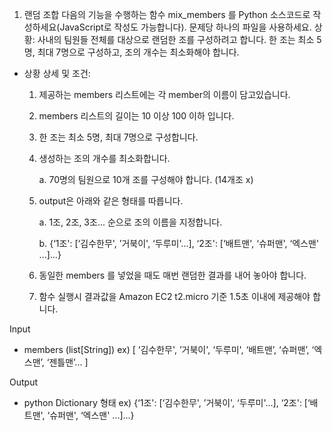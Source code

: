 1. 랜덤 조합
다음의 기능을 수행하는 함수 mix_members 를 Python 소스코드로 작성하세요(JavaScript로 작성도
가능합니다). 문제당 하나의 파일을 사용하세요.
상황:
사내의 팀원들 전체를 대상으로 랜덤한 조를 구성하려고 합니다. 한 조는 최소 5명, 최대 7명으로
구성하고, 조의 개수는 최소화해야 합니다.

- 상황 상세 및 조건:
    1. 제공하는 members 리스트에는 각 member의 이름이 담고있습니다.
    2. members 리스트의 길이는 10 이상 100 이하 입니다.
    3. 한 조는 최소 5명, 최대 7명으로 구성합니다.
    4. 생성하는 조의 개수를 최소화합니다.

        a. 70명의 팀원으로 10개 조를 구성해야 합니다. (14개조 x)

    5. output은 아래와 같은 형태를 따릅니다.

        a. 1조, 2조, 3조... 순으로 조의 이름을 지정합니다.

        b. {‘1조': [‘김수한무', ’거북이', ‘두루미'...], ‘2조': [‘배트맨', ‘슈퍼맨', ‘엑스맨' ...]...}
    6. 동일한 members 를 넣었을 때도 매번 랜덤한 결과를 내어 놓아야 합니다.
    7. 함수 실행시 결과값을 Amazon EC2 t2.micro 기준 1.5초 이내에 제공해야 합니다.

Input
- members (list[String])
ex) [ ‘김수한무', ’거북이', ‘두루미', ‘배트맨’, ‘슈퍼맨’, ‘엑스맨’, ‘젠틀맨’... ]

Output
- python Dictionary 형태
ex) {‘1조': [‘김수한무', ’거북이', ‘두루미'...], ‘2조': [‘배트맨', ‘슈퍼맨', ‘엑스맨' ...]...}